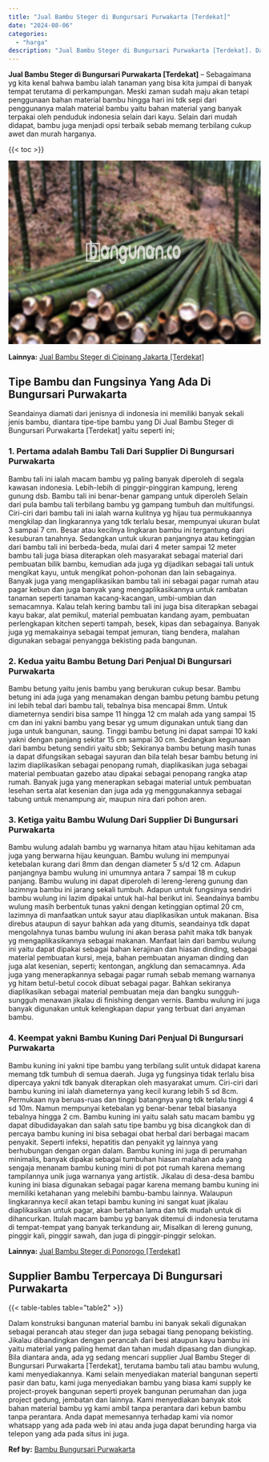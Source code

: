 ```yaml
---
title: "Jual Bambu Steger di Bungursari Purwakarta [Terdekat]"
date: "2024-08-06"
categories: 
  - "harga"
description: "Jual Bambu Steger di Bungursari Purwakarta [Terdekat]. Dalam konstruksi bangunan material bambu ini banyak sekali digunakan sebagai perancah atau steger dan..."
---
```


**Jual Bambu Steger di Bungursari Purwakarta \[Terdekat\]** – Sebagaimana yg kita kenal bahwa bambu ialah tanaman yang bisa kita jumpai di banyak tempat terutama di perkampungan. Meski zaman sudah maju akan tetapi penggunaan bahan material bambu hingga hari ini tdk sepi dari penggunanya malah material bambu yaitu bahan material yang banyak terpakai oleh penduduk indonesia selain dari kayu. Selain dari mudah didapat, bambu juga menjadi opsi terbaik sebab memang terbilang cukup awet dan murah harganya.

{{< toc >}}

![Jual Bambu Steger di Bungursari Purwakarta [Terdekat]](/images/jual-bambu-tali-07.png)

**Lainnya:** [Jual Bambu Steger di Cipinang Jakarta \[Terdekat\]](https://bambu.bangunan.co/jual-bambu-steger-di-cipinang-jakarta-terdekat/)

## Tipe Bambu dan Fungsinya Yang Ada Di Bungursari Purwakarta

Seandainya diamati dari jenisnya di indonesia ini memiliki banyak sekali jenis bambu, diantara tipe-tipe bambu yang Di Jual Bambu Steger di Bungursari Purwakarta \[Terdekat\] yaitu seperti ini;

### 1\. Pertama adalah Bambu Tali Dari Supplier Di Bungursari Purwakarta

Bambu tali ini ialah macam bambu yg paling banyak diperoleh di segala kawasan indonesia. Lebih-lebih di pinggir-pinggiran kampung, lereng gunung dsb. Bambu tali ini benar-benar gampang untuk diperoleh Selain dari pula bambu tali terbilang bambu yg gampang tumbuh dan multifungsi. Ciri-ciri dari bambu tali ini ialah warna kulitnya yg hijau tua permukaannya mengkilap dan lingkarannya yang tdk terlalu besar, mempunyai ukuran bulat 3 sampai 7 cm. Besar atau kecilnya lingkaran bambu ini tergantung dari kesuburan tanahnya. Sedangkan untuk ukuran panjangnya atau ketinggian dari bambu tali ini berbeda-beda, mulai dari 4 meter sampai 12 meter bambu tali juga biasa diterapkan oleh masyarakat sebagai material dari pembuatan bilik bambu, kemudian ada juga yg dijadikan sebagai tali untuk mengikat kayu, untuk mengikat pohon-pohonan dan lain sebagainya. Banyak juga yang mengaplikasikan bambu tali ini sebagai pagar rumah atau pagar kebun dan juga banyak yang mengaplikasikannya untuk rambatan tanaman seperti tanaman kacang-kacangan, umbi-umbian dan semacamnya. Kalau telah kering bambu tali ini juga bisa diterapkan sebagai kayu bakar, alat pemikul, material pembuatan kandang ayam, pembuatan perlengkapan kitchen seperti tampah, besek, kipas dan sebagainya. Banyak juga yg memakainya sebagai tempat jemuran, tiang bendera, malahan digunakan sebagai penyangga bekisting pada bangunan.

### 2\. Kedua yaitu Bambu Betung Dari Penjual Di Bungursari Purwakarta

Bambu betung yaitu jenis bambu yang berukuran cukup besar. Bambu betung ini ada juga yang menamakan dengan bambu petung bambu petung ini lebih tebal dari bambu tali, tebalnya bisa mencapai 8mm. Untuk diameternya sendiri bisa sampe 11 hingga 12 cm malah ada yang sampai 15 cm dan ini yakni bambu yang besar yg umum digunakan untuk tiang dan juga untuk bangunan, saung. Tinggi bambu betung ini dapat sampai 10 kaki yakni dengan panjang sekitar 15 cm sampai 30 cm. Sedangkan kegunaan dari bambu betung sendiri yaitu sbb; Sekiranya bambu betung masih tunas ia dapat difungsikan sebagai sayuran dan bila telah besar bambu betung ini lazim diaplikasikan sebagai penopang rumah, diaplikasikan juga sebagai material pembuatan gazebo atau dipakai sebagai penopang rangka atap rumah. Banyak juga yang menerapkan sebagai material untuk pembuatan lesehan serta alat kesenian dan juga ada yg menggunakannya sebagai tabung untuk menampung air, maupun nira dari pohon aren.

### 3\. Ketiga yaitu Bambu Wulung Dari Supplier Di Bungursari Purwakarta

Bambu wulung adalah bambu yg warnanya hitam atau hijau kehitaman ada juga yang berwarna hijau keunguan. Bambu wulung ini mempunyai ketebalan kurang dari 8mm dan dengan diameter 5 s/d 12 cm. Adapun panjangnya bambu wulung ini umumnya antara 7 sampai 18 m cukup panjang. Bambu wulung ini dapat diperoleh di lereng-lereng gunung dan lazimnya bambu ini jarang sekali tumbuh. Adapun untuk fungsinya sendiri bambu wulung ini lazim dipakai untuk hal-hal berikut ini. Seandainya bambu wulung masih berbentuk tunas yakni dengan ketinggian optimal 20 cm, lazimnya di manfaatkan untuk sayur atau diaplikasikan untuk makanan. Bisa direbus ataupun di sayur bahkan ada yang ditumis, seandainya tdk dapat mengolahnya tunas bambu wulung ini akan berasa pahit maka tdk banyak yg mengaplikasikannya sebagai makanan. Manfaat lain dari bambu wulung ini yaitu dapat dipakai sebagai bahan kerajinan dan hiasan dinding, sebagai material pembuatan kursi, meja, bahan pembuatan anyaman dinding dan juga alat kesenian, seperti; kentongan, angklung dan semacamnya. Ada juga yang menerapkannya sebagai pagar rumah sebab memang warnanya yg hitam betul-betul cocok dibuat sebagai pagar. Bahkan sekiranya diaplikasikan sebagai material pembuatan meja dan bangku sungguh-sungguh menawan jikalau di finishing dengan vernis. Bambu wulung ini juga banyak digunakan untuk kelengkapan dapur yang terbuat dari anyaman bambu.

### 4\. Keempat yakni Bambu Kuning Dari Penjual Di Bungursari Purwakarta

Bambu kuning ini yakni tipe bambu yang terbilang sulit untuk didapat karena memang tdk tumbuh di semua daerah. Juga yg fungsinya tidak terlalu bisa dipercaya yakni tdk banyak diterapkan oleh masyarakat umum. Ciri-ciri dari bambu kuning ini ialah diameternya yang kecil kurang lebih 5 sd 8cm. Permukaan nya beruas-ruas dan tinggi batangnya yang tdk terlalu tinggi 4 sd 10m. Namun mempunyai ketebalan yg benar-benar tebal biasanya tebalnya hingga 2 cm. Bambu kuning ini yaitu salah satu macam bambu yg dapat dibudidayakan dan salah satu tipe bambu yg bisa dicangkok dan di percaya bambu kuning ini bisa sebagai obat herbal dari berbagai macam penyakit. Seperti infeksi, hepatitis dan penyakit yg lainnya yang berhubungan dengan organ dalam. Bambu kuning ini juga di perumahan minimalis, banyak dipakai sebagai tumbuhan hiasan malahan ada yang sengaja menanam bambu kuning mini di pot pot rumah karena memang tampilannya unik juga warnanya yang artistik. Jikalau di desa-desa bambu kuning ini biasa digunakan sebagai pagar karena memang bambu kuning ini memiliki ketahanan yang melebihi bambu-bambu lainnya. Walaupun lingkarannya kecil akan tetapi bambu kuning ini sangat kuat jikalau diaplikasikan untuk pagar, akan bertahan lama dan tdk mudah untuk di dihancurkan. Itulah macam bambu yg banyak ditemui di indonesia terutama di tempat-tempat yang banyak terkandung air, Misalkan di lereng gunung, pinggir kali, pinggir sawah, dan juga di pinggir-pinggir selokan.

**Lainnya:** [Jual Bambu Steger di Ponorogo \[Terdekat\]](https://bambu.bangunan.co/jual-bambu-steger-di-ponorogo-terdekat/)

## Supplier Bambu Terpercaya Di Bungursari Purwakarta

{{< table-tables table="table2" >}}

Dalam konstruksi bangunan material bambu ini banyak sekali digunakan sebagai perancah atau steger dan juga sebagai tiang penopang bekisting. Jikalau dibandingkan dengan perancah dari besi ataupun kayu bambu ini yaitu material yang paling hemat dan tahan mudah dipasang dan diungkap. Bila diantara anda, ada yg sedang mencari supplier Jual Bambu Steger di Bungursari Purwakarta \[Terdekat\], terutama bambu tali atau bambu wulung, kami menyediakannya. Kami selain menyediakan material bangunan seperti pasir dan batu, kami juga menyediakan bambu yang biasa kami supply ke project-proyek bangunan seperti proyek bangunan perumahan dan juga project gedung, jembatan dan lainnya. Kami menyediakan banyak stok bahan material bambu yg kami ambil tanpa perantara dari kebun bambu tanpa perantara. Anda dapat memesannya terhadap kami via nomor whatsapp yang ada pada web ini atau anda juga dapat berunding harga via telepon yang ada pada situs ini juga.

**Ref by:** [Bambu Bungursari Purwakarta](https://id.wikipedia.org/wiki/Bambu)
